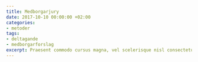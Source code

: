 ```yaml
---
title: Medborgarjury
date: 2017-10-10 00:00:00 +02:00
categories:
- metoder
tags:
- deltagande
- medborgarforslag
excerpt: Praesent commodo cursus magna, vel scelerisque nisl consectetur et.
---
```

